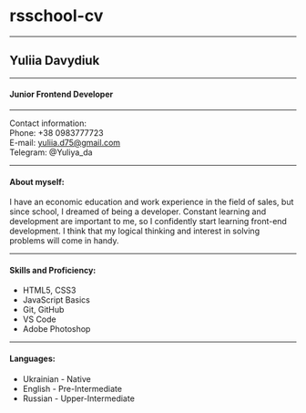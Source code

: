 # **rsschool-cv**
***
## Yuliia Davydiuk 
***
#### Junior Frontend Developer
***
Contact information:\
Phone: +38 0983777723\
E-mail: yuliia.d75@gmail.com\
Telegram: @Yuliya_da
***
#### About myself:

I have an economic education and work experience in the field of sales, but since school, I dreamed of being a developer. Constant learning and development are important to me, so I confidently start learning front-end development. I think that my logical thinking and interest in solving problems will come in handy.

***
#### Skills and Proficiency:
* HTML5, CSS3
* JavaScript Basics
* Git, GitHub
* VS Code
* Adobe Photoshop

***
#### Languages:
* Ukrainian - Native
* English - Pre-Intermediate
* Russian - Upper-Intermediate